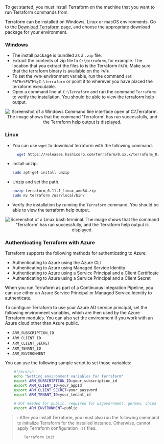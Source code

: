To get started, you must install Terraform on the machine that you want to run Terraform commands from.

Terraform can be installed on Windows, Linux or macOS environments. Go to the [Download Terraform](https://www.terraform.io/downloads.html) page, and choose the appropriate download package for your environment.

### Windows

- The install package is bundled as a `.zip` file.
- Extract the contents of zip file to `C:\terraform`, for example. The location that you extract the files to is the Terraform `PATH`. Make sure that the terraform binary is available on the `PATH`.
- To set the `PATH` environment variable, run the command `set PATH=%PATH%;C:\terraform` or point it to wherever you have placed the terraform executable.
- Open a command line at `C:\Terraform` and run the command  `Terraform` to verify the installation. You should be able to view the terraform help output.

<p style="text-align:center;"><img src="../Linked_Image_Files/terraformcli1.png" alt="Screenshot of a Windows Command line interface open at C:\Terraform. The image shows that the command 'Terraform' has run successfully, and the Terraform help output is displayed."></p>

### Linux

- You can use `wget` to download terraform with the following command.

  ```bash
    wget https://releases.hashicorp.com/terraform/0.xx.x/terraform_0.xx.x_linux_amd64.zip
  ```

- Install unzip.

    ```bash
    sudo apt-get install unzip
    ```

- Unzip and set the path.

    ```bash
    unzip terraform_0.11.1_linux_amd64.zip
    sudo mv terraform /usr/local/bin/
    ```
- Verify the installation by running the `Terraform` command. You should be able to view the terraform help output.

<p style="text-align:center;"><img src="../Linked_Image_Files/terraformcli1a.png" alt="Screenshot of a Linux bash terminal. The image shows that the command 'Terraform' has run successfully, and the Terraform help output is displayed."></p>

### Authenticating Terraform with Azure

Terraform supports the following methods for authenticating to Azure:

- Authenticating to Azure using the Azure CLI
- Authenticating to Azure using Managed Service Identity
- Authenticating to Azure using a Service Principal and a Client Certificate
- Authenticating to Azure using a Service Principal and a Client Secret

When you run Terraform as part of a Continuous Integration Pipeline, you can use either an Azure Service Principal or Managed Service Identity to authenticate.

To configure Terraform to use your Azure AD service principal, set the following environment variables, which are then used by the Azure Terraform modules. You can also set the environment if you work with an Azure cloud other than Azure public.

- `ARM_SUBSCRIPTION_ID`
- `ARM_CLIENT_ID`
- `ARM_CLIENT_SECRET`
- `ARM_TENANT_ID`
- `ARM_ENVIRONMENT`

You can use the following sample script to set those variables:

```bash
    #!/bin/sh
    echo "Setting environment variables for Terraform"
    export ARM_SUBSCRIPTION_ID=your_subscription_id
    export ARM_CLIENT_ID=your_appId
    export ARM_CLIENT_SECRET=your_password
    export ARM_TENANT_ID=your_tenant_id

    # Not needed for public, required for usgovernment, german, china
    export ARM_ENVIRONMENT=public
```

> :information_source: After you install Terraform, you must also run the following command to initialize Terraform for the installed instance. Otherwise, cannot apply Terraform configuration `.tf` files.
>
>```bash
>    Terraform init
>```
